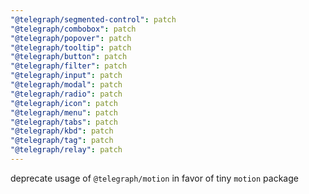 ```yaml
---
"@telegraph/segmented-control": patch
"@telegraph/combobox": patch
"@telegraph/popover": patch
"@telegraph/tooltip": patch
"@telegraph/button": patch
"@telegraph/filter": patch
"@telegraph/input": patch
"@telegraph/modal": patch
"@telegraph/radio": patch
"@telegraph/icon": patch
"@telegraph/menu": patch
"@telegraph/tabs": patch
"@telegraph/kbd": patch
"@telegraph/tag": patch
"@telegraph/relay": patch
---
```


deprecate usage of `@telegraph/motion` in favor of tiny `motion` package

